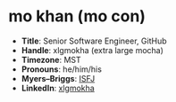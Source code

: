 # mo khan (mo con)

- **Title**: Senior Software Engineer, GitHub
- **Handle**: xlgmokha (extra large mocha)
- **Timezone**: MST
- **Pronouns**: he/him/his
- **Myers–Briggs**: [ISFJ](https://www.16personalities.com/isfj-personality)
- **LinkedIn**: [xlgmokha](https://www.linkedin.com/in/xlgmokha/)
